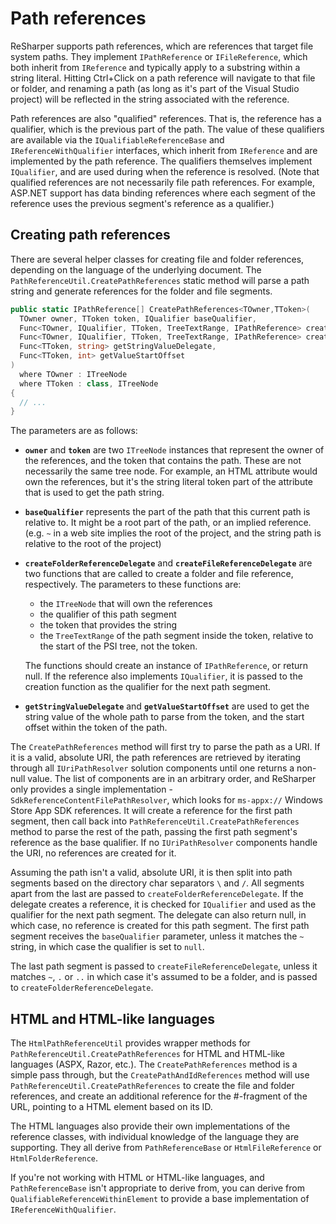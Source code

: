 ---
---

# Path references

ReSharper supports path references, which are references that target file system paths. They implement `IPathReference` or `IFileReference`, which both inherit from `IReference` and typically apply to a substring within a string literal. Hitting Ctrl+Click on a path reference will navigate to that file or folder, and renaming a path (as long as it's part of the Visual Studio project) will be reflected in the string associated with the reference.

Path references are also "qualified" references. That is, the reference has a qualifier, which is the previous part of the path. The value of these qualifiers are available via the `IQualifiableReferenceBase` and `IReferenceWithQualifier` interfaces, which inherit from `IReference` and are implemented by the path reference. The qualifiers themselves implement `IQualifier`, and are used during when the reference is resolved. (Note that qualified references are not necessarily file path references. For example, ASP.NET support has data binding references where each segment of the reference uses the previous segment's reference as a qualifier.)

## Creating path references

There are several helper classes for creating file and folder references, depending on the language of the underlying document. The `PathReferenceUtil.CreatePathReferences` static method will parse a path string and generate references for the folder and file segments.

```csharp
public static IPathReference[] CreatePathReferences<TOwner,TToken>(
  TOwner owner, TToken token, IQualifier baseQualifier,
  Func<TOwner, IQualifier, TToken, TreeTextRange, IPathReference> createFolderReferenceDelegate,
  Func<TOwner, IQualifier, TToken, TreeTextRange, IPathReference> createFileReferenceDelegate,
  Func<TToken, string> getStringValueDelegate,
  Func<TToken, int> getValueStartOffset
)
  where TOwner : ITreeNode
  where TToken : class, ITreeNode
{
  // ...
}
```

The parameters are as follows:

* **`owner`** and **`token`** are two `ITreeNode` instances that represent the owner of the references, and the token that contains the path. These are not necessarily the same tree node. For example, an HTML attribute would own the references, but it's the string literal token part of the attribute that is used to get the path string.
* **`baseQualifier`** represents the part of the path that this current path is relative to. It might be a root part of the path, or an implied reference. (e.g. `~` in a web site implies the root of the project, and the string path is relative to the root of the project)
* **`createFolderReferenceDelegate`** and **`createFileReferenceDelegate`** are two functions that are called to create a folder and file reference, respectively. The parameters to these functions are:
    * the `ITreeNode` that will own the references
    * the qualifier of this path segment
    * the token that provides the string
    * the `TreeTextRange` of the path segment inside the token, relative to the start of the PSI tree, not the token.

  The functions should create an instance of `IPathReference`, or return null. If the reference also implements `IQualifier`, it is passed to the creation function as the qualifier for the next path segment.
* **`getStringValueDelegate`** and **`getValueStartOffset`** are used to get the string value of the whole path to parse from the token, and the start offset within the token of the path.

The `CreatePathReferences` method will first try to parse the path as a URI. If it is a valid, absolute URI, the path references are retrieved by iterating through all `IUriPathResolver` solution components until one returns a non-null value. The list of components are in an arbitrary order, and ReSharper only provides a single implementation - `SdkReferenceContentFilePathResolver`, which looks for `ms-appx://` Windows Store App SDK references. It will create a reference for the first path segment, then call back into `PathReferenceUtil.CreatePathReferences` method to parse the rest of the path, passing the first path segment's reference as the base qualifier. If no `IUriPathResolver` components handle the URI, no references are created for it.

Assuming the path isn't a valid, absolute URI, it is then split into path segments based on the directory char separators `\` and `/`. All segments apart from the last are passed to `createFolderReferenceDelegate`. If the delegate creates a reference, it is checked for `IQualifier` and used as the qualifier for the next path segment. The delegate can also return null, in which case, no reference is created for this path segment. The first path segment receives the `baseQualifier` parameter, unless it matches the `~` string, in which case the qualifier is set to `null`.

The last path segment is passed to `createFileReferenceDelegate`, unless it matches `~`, `.` or `..` in which case it's assumed to be a folder, and is passed to `createFolderReferenceDelegate`.

## HTML and HTML-like languages

The `HtmlPathReferenceUtil` provides wrapper methods for `PathReferenceUtil.CreatePathReferences` for HTML and HTML-like languages (ASPX, Razor, etc.). The `CreatePathReferences` method is a simple pass through, but the `CreatePathAndIdReferences` method will use `PathReferenceUtil.CreatePathReferences` to create the file and folder references, and create an additional reference for the #-fragment of the URL, pointing to a HTML element based on its ID.

The HTML languages also provide their own implementations of the reference classes, with individual knowledge of the language they are supporting. They all derive from `PathReferenceBase` or `HtmlFileReference` or `HtmlFolderReference`.

If you're not working with HTML or HTML-like languages, and `PathReferenceBase` isn't appropriate to derive from, you can derive from `QualifiableReferenceWithinElement` to provide a base implementation of `IReferenceWithQualifier`.

